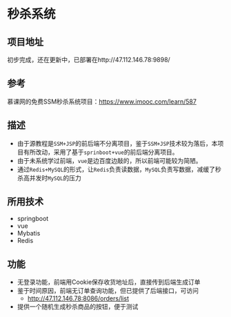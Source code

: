 # 秒杀系统

## 项目地址
初步完成，还在更新中，已部署在http://47.112.146.78:9898/

## 参考
慕课网的免费SSM秒杀系统项目：https://www.imooc.com/learn/587  

## 描述
- 由于源教程是`SSM+JSP`的前后端不分离项目，鉴于`SSM+JSP`技术较为落后，本项目有所改动，采用了基于`sprinboot+vue`的前后端分离项目。  
- 由于未系统学过前端，`vue`是边百度边敲的，所以前端可能较为简陋。
- 通过`Redis+MySQL`的形式，让`Redis`负责读数据，`MySQL`负责写数据，减缓了秒杀高并发时`MySQL`的压力

## 所用技术
- springboot
- vue
- Mybatis
- Redis

## 功能
- 无登录功能，前端用Cookie保存收货地址后，直接传到后端生成订单
- 鉴于时间原因，前端无订单查询功能，但已提供了后端接口，可访问
  - http://47.112.146.78:8086/orders/list
- 提供一个随机生成秒杀商品的按钮，便于测试



